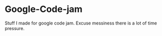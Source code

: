 # Google-Code-jam
Stuff I made for google code jam. Excuse messiness there is a lot of time pressure.
